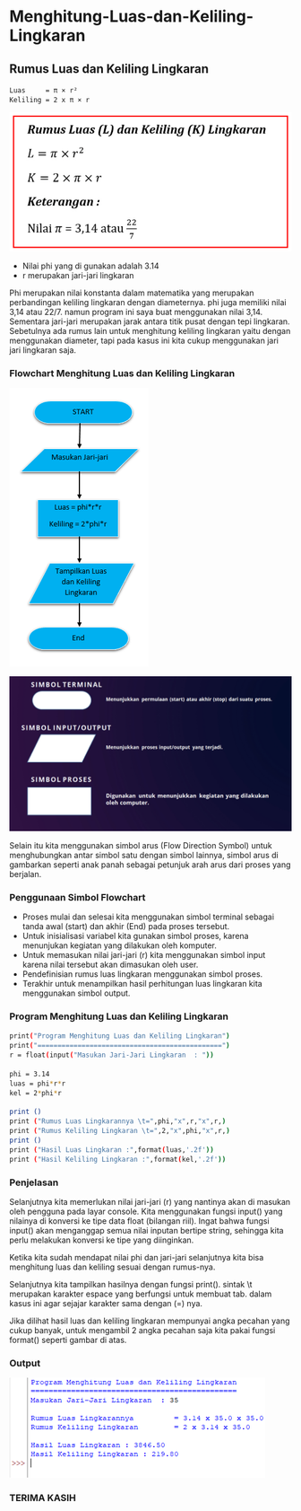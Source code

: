 # Menghitung-Luas-dan-Keliling-Lingkaran
## Rumus Luas dan Keliling Lingkaran

```bash
Luas     = π × r²
Keliling = 2 x π × r
```

![IMG 1](screenshoot/ss1.jpg)

- Nilai phi yang di gunakan adalah 3.14
- r merupakan jari-jari lingkaran

Phi merupakan nilai konstanta dalam matematika yang merupakan perbandingan keliling lingkaran dengan diameternya. phi juga memiliki nilai 3,14 atau 22/7. namun program ini saya buat menggunakan nilai 3,14. Sementara jari-jari merupakan jarak antara titik pusat dengan tepi lingkaran. Sebetulnya ada rumus lain untuk menghitung keliling lingkaran yaitu dengan menggunakan diameter, tapi pada kasus ini kita cukup menggunakan jari jari lingkaran saja.

### Flowchart Menghitung Luas dan Keliling Lingkaran

![IMG 2](screenshoot/ss2.png)

![IMG 4](screenshoot/ss4.png)

Selain itu kita menggunakan simbol arus (Flow Direction Symbol) untuk menghubungkan antar simbol satu dengan simbol lainnya, simbol arus di gambarkan seperti anak panah sebagai petunjuk arah arus dari proses yang berjalan.

### Penggunaan Simbol Flowchart
- Proses mulai dan selesai kita menggunakan simbol terminal sebagai tanda awal (start) dan akhir (End) pada proses tersebut.
- Untuk inisialisasi variabel kita gunakan simbol proses, karena menunjukan kegiatan yang dilakukan oleh komputer.
- Untuk memasukan nilai jari-jari (r) kita menggunakan simbol input karena nilai tersebut akan dimasukan oleh user.
- Pendefinisian rumus luas lingkaran menggunakan simbol proses.
- Terakhir untuk menampilkan hasil perhitungan luas lingkaran kita menggunakan simbol output.

### Program Menghitung Luas dan Keliling Lingkaran

```bash
print("Program Menghitung Luas dan Keliling Lingkaran")
print("==============================================")
r = float(input("Masukan Jari-Jari Lingkaran  : "))

phi = 3.14
luas = phi*r*r
kel = 2*phi*r

print ()
print ("Rumus Luas Lingkarannya \t=",phi,"x",r,"x",r,)
print ("Rumus Keliling Lingkaran \t=",2,"x",phi,"x",r,)
print ()
print ("Hasil Luas Lingkaran :",format(luas,'.2f'))
print ("Hasil Keliling Lingkaran :",format(kel,'.2f'))
```

### Penjelasan

Selanjutnya kita memerlukan nilai jari-jari (r) yang nantinya akan di masukan oleh pengguna pada layar console. Kita menggunakan fungsi input() yang nilainya di konversi ke tipe data float (bilangan riil). Ingat bahwa fungsi input() akan menganggap semua nilai inputan bertipe string, sehingga kita perlu melakukan konversi ke tipe yang diinginkan.

Ketika kita sudah mendapat nilai phi dan jari-jari selanjutnya kita bisa menghitung luas dan keliling sesuai dengan rumus-nya.

Selanjutnya kita tampilkan hasilnya dengan fungsi print(). sintak \t merupakan karakter espace yang berfungsi untuk membuat tab. dalam kasus ini agar sejajar karakter sama dengan (=) nya.

Jika dilihat hasil luas dan keliling lingkaran mempunyai angka pecahan yang cukup banyak, untuk mengambil 2 angka pecahan saja kita pakai fungsi format() seperti gambar di atas.

### Output

![IMG 3](screenshoot/ss3.png)

### TERIMA KASIH